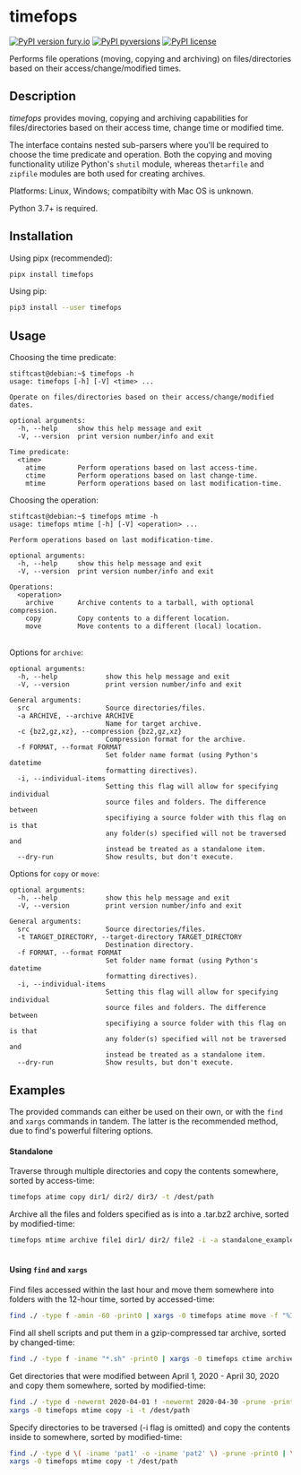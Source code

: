 # timefops
[![PyPI version fury.io](https://badge.fury.io/py/timefops.svg)](https://pypi.python.org/pypi/timefops/)
[![PyPI pyversions](https://img.shields.io/pypi/pyversions/timefops.svg)](https://pypi.python.org/pypi/timefops)
[![PyPI license](https://img.shields.io/pypi/l/timefops.svg)](https://pypi.python.org/pypi/timefops/)

Performs file operations (moving, copying and archiving) on files/directories based on their access/change/modified times.

## Description
_timefops_ provides moving, copying and archiving capabilities for files/directories based on their access time, change time or modified time.

The interface contains nested sub-parsers where you'll be required to choose the time predicate and operation. Both the copying and moving functionality utilize Python's `shutil` module, whereas the`tarfile` and `zipfile` modules are both used for creating archives.

Platforms: Linux, Windows; compatibilty with Mac OS is unknown.

Python 3.7+ is required. 

## Installation
Using pipx (recommended):
```sh
pipx install timefops
```
Using pip:
```sh
pip3 install --user timefops
```
## Usage
Choosing the time predicate:

```
stiftcast@debian:~$ timefops -h
usage: timefops [-h] [-V] <time> ...

Operate on files/directories based on their access/change/modified dates.

optional arguments:
  -h, --help     show this help message and exit
  -V, --version  print version number/info and exit

Time predicate:
  <time>
    atime        Perform operations based on last access-time.
    ctime        Perform operations based on last change-time.
    mtime        Perform operations based on last modification-time.
```
Choosing the operation:
```
stiftcast@debian:~$ timefops mtime -h
usage: timefops mtime [-h] [-V] <operation> ...

Perform operations based on last modification-time.

optional arguments:
  -h, --help     show this help message and exit
  -V, --version  print version number/info and exit

Operations:
  <operation>
    archive      Archive contents to a tarball, with optional compression.
    copy         Copy contents to a different location.
    move         Move contents to a different (local) location.
```

<br /> Options for `archive`:
```
optional arguments:
  -h, --help            show this help message and exit
  -V, --version         print version number/info and exit

General arguments:
  src                   Source directories/files.
  -a ARCHIVE, --archive ARCHIVE
                        Name for target archive.
  -c {bz2,gz,xz}, --compression {bz2,gz,xz}
                        Compression format for the archive.
  -f FORMAT, --format FORMAT
                        Set folder name format (using Python's datetime
                        formatting directives).
  -i, --individual-items
                        Setting this flag will allow for specifying individual
                        source files and folders. The difference between
                        specifiying a source folder with this flag on is that
                        any folder(s) specified will not be traversed and
                        instead be treated as a standalone item.
  --dry-run             Show results, but don't execute.
```

Options for `copy` or `move`:
```
optional arguments:
  -h, --help            show this help message and exit
  -V, --version         print version number/info and exit

General arguments:
  src                   Source directories/files.
  -t TARGET_DIRECTORY, --target-directory TARGET_DIRECTORY
                        Destination directory.
  -f FORMAT, --format FORMAT
                        Set folder name format (using Python's datetime
                        formatting directives).
  -i, --individual-items
                        Setting this flag will allow for specifying individual
                        source files and folders. The difference between
                        specifiying a source folder with this flag on is that
                        any folder(s) specified will not be traversed and
                        instead be treated as a standalone item.
  --dry-run             Show results, but don't execute.
```
## Examples

The provided commands can either be used on their own, or with the `find` and `xargs` commands in tandem. The latter is the recommended method, due to find's powerful filtering options.<br />

#### Standalone
Traverse through multiple directories and copy the contents somewhere, sorted by access-time:
```sh
timefops atime copy dir1/ dir2/ dir3/ -t /dest/path
```
Archive all the files and folders specified as is into a .tar.bz2 archive, sorted by modified-time:
```sh
timefops mtime archive file1 dir1/ dir2/ file2 -i -a standalone_example -c bz2
```
#### <br />Using `find` and `xargs` 
Find files accessed within the last hour and move them somewhere into folders with the 12-hour time, sorted by accessed-time:
```sh
find ./ -type f -amin -60 -print0 | xargs -0 timefops atime move -f "%I:%M%p" -i -t /dest/path
```
Find all shell scripts and put them in a gzip-compressed tar archive, sorted by changed-time:
```sh
find ./ -type f -iname "*.sh" -print0 | xargs -0 timefops ctime archive -i -a ex_archive -c gz
```
Get directories that were modified between April 1, 2020 - April 30, 2020 and copy them somewhere, sorted by modified-time:
```sh
find ./ -type d -newermt 2020-04-01 ! -newermt 2020-04-30 -prune -print0 | \
xargs -0 timefops mtime copy -i -t /dest/path
```
Specify directories to be traversed (-i flag is omitted) and copy the contents inside to somewhere, sorted by modified-time:
```sh
find ./ -type d \( -iname 'pat1' -o -iname 'pat2' \) -prune -print0 | \
xargs -0 timefops mtime copy -t /dest/path
```
